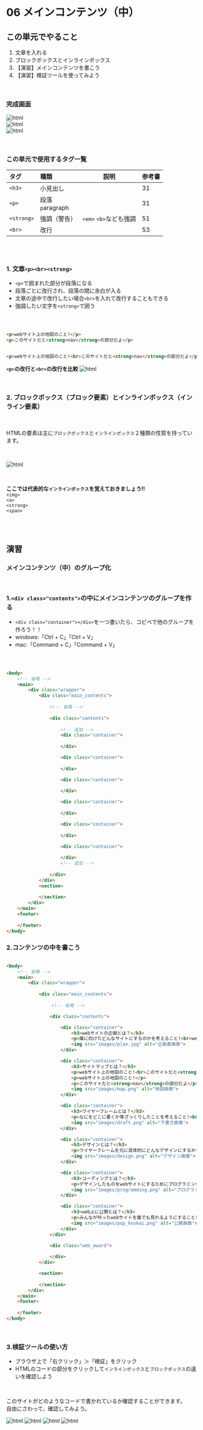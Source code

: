 # **06 メインコンテンツ（中）**

## **この単元でやること**

1. 文章を入れる
2. ブロックボックスとインラインボックス
3. 【演習】メインコンテンツを書こう
4. 【演習】検証ツールを使ってみよう

<br>

### **完成画面**


![html](img/06_img07.png)  
![html](img/06_img08.png)  
![html](img/06_img09.png)  

<br>

### **この単元で使用するタグ一覧**

|  タグ  |  種類  | 説明  | 参考書  |
| :---- | :---- | ---- | ---- |
|  `<h3>`  |  小見出し  |    |  31  |
|  `<p>`  |  段落<br>`p`aragraph  |    |  31  |
|  `<strong>`  |  強調（警告）  |  `<em>` `<b>`なども強調  |  51  |
|  `<br>`  |  改行  |    |  53  |


<br><br>

### **1. 文章`<p><br><strong>`**

- `<p>`で囲まれた部分が段落になる
- 段落ごとに改行され、段落の間に余白が入る
- 文章の途中で改行したい場合`<br>`を入れて改行することもできる
- 強調したい文字を`<strong>`で囲う

<br>


```html

<p>webサイト上の地図のこと!</p>
<p>このサイトだと<strong>nav</strong>の部分だよ</p>

```

```html

<p>webサイト上の地図のこと!<br>このサイトだと<strong>nav</strong>の部分だよ</p>

```

**`<p>`の改行と`<br>`の改行を比較**
![html](img/06_img01.png)

<br>

### **2. ブロックボックス（ブロック要素）とインラインボックス（インライン要素）**

<br>

HTMLの要素は主に`ブロックボックス`と`インラインボックス`２種類の性質を持っています。

<br>

![html](img/06_img02.png)

<br>

**ここでは代表的な`インラインボックス`を覚えておきましょう!!**  
`<img>`  
`<a>`  
`<strong>`  
`<span>`



<br><br>

## **演習**

### **メインコンテンツ（中）のグループ化**

<br>

### **1.`<div class="contents">`の中にメインコンテンツのグループを作る**  

  
 - `<div class="container"></div>`を一つ書いたら、コピペで他のグループを作ろう！！  
 - windows:「Ctrl + C」「Ctrl + V」
 - mac:「Command + C」「Command + V」

<br>

```html

<body>
    <!-- 省略 -->
    <main>
        <div class="wrapper">
            <div class="main_contents">
                
                <!-- 省略 -->
                
                <div class="contents">
                    
                    <!-- 追加 -->
                    <div class="container">
                        
                    </div>

                    <div class="container">
                        
                    </div>

                    <div class="container">
                        
                    </div>

                    <div class="container">
                        
                    </div>

                    <div class="container">
                        
                    </div>

                    <div class="container">
                        
                    </div>
                    <!-- 追加 -->
                    
                </div>
            </div>
            <section>
            
            </section>
        </div>
    </main>
    <footer>
        
    </footer>
</body>

```

### **2.コンテンツの中を書こう**  
  
```html

<body>
    <!-- 省略 -->
    <main>
        <div class="wrapper">
            
            <div class="main_contents">
                
               　<!-- 省略 -->

                <div class="contents">

                    <div class="container">
                        <h3>webサイトの企画とは？</h3>
                        <p>誰に向けたどんなサイトにするのかを考えること!<br>webサイトは何かを誰かに伝えるための<strong>ツール</strong>だよ</p>
                        <img src="images/plan.jpg" alt="企画書画像">
                    </div>

                    <div class="container">
                        <h3>サイトマップとは？</h3>
                        <p>webサイト上の地図のこと!<br>このサイトだと<strong>nav</strong>の部分だよ</p>
                        <p>webサイト上の地図のこと!</p>
                        <p>このサイトだと<strong>nav</strong>の部分だよ</p>
                        <img src="images/map.png" alt="地図画像">
                    </div>

                    <div class="container">
                        <h3>ワイヤーフレームとは？</h3>
                        <p>なにをどこに書くか等ざっくりしたことを考えること!<br>webサイトの<strong>下書き</strong>のことだよ</p>
                        <img src="images/draft.png" alt="下書き画像">
                    </div>

                    <div class="container">
                        <h3>デザインとは？</h3>
                        <p>ワイヤーフレームを元に具体的にどんなデザインにするかを考えること!<br>下書きに色等を付けて<strong>見た目を作る</strong>ことだよ</p>
                        <img src="images/design.png" alt="デザイン画像">
                    </div>

                    <div class="container">
                        <h3>コーディングとは？</h3>
                        <p>デザインしたものをwebサイトにするためにプログラミングをすること!<br>みんながイメージする<strong>プログラミング</strong>のことだよ</p>
                        <img src="images/programming.png" alt="プログラミング画像">
                    </div>

                    <div class="container">
                        <h3>web上に公開とは？</h3>
                        <p>みんなが作ったwebサイトを誰でも見れるようにすること!<br>ただ作るだけだと自分でしか見れないから<strong>誰でも見れる</strong>ように公開することだよ</p>
                        <img src="images/pop_koukai.png" alt="公開画像">
                    </div>
                </div>
                
                <div class="web_award">

                </div>
            </div>

            <section>
            
            </section>
        </div>
    </main>
    <footer>
        
    </footer>
</body>

```

<br>

### **3.検証ツールの使い方**

- ブラウザ上で「右クリック」＞「検証」をクリック
- HTMLのコードの部分をクリックして`インラインボックス`と`ブロックボックス`の違いを確認しよう

<br>

このサイトがどのようなコードで書かれているか確認することができます。  
自由にさわって、確認してみよう。  

![html](img/06_img03.png)
![html](img/06_img04.png)
![html](img/06_img05.png)
![html](img/06_img06.png)


